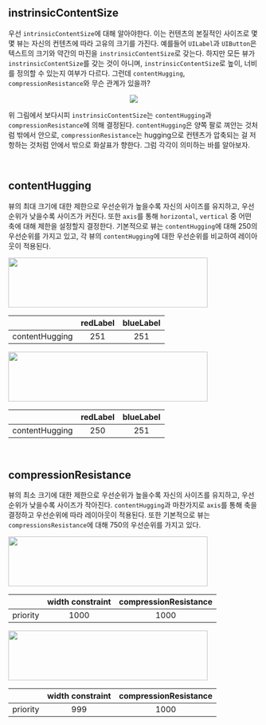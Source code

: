 ## instrinsicContentSize
우선 `intrinsicContentSize`에 대해 알아야한다. 이는 컨텐츠의 본질적인 사이즈로 몇몇 뷰는 자신의 컨텐츠에 따라 고유의 크기를 가진다. 예를들어 `UILabel`과 `UIButton`은 텍스트의 크기와 약간의 마진을 `instrinsicContentSize`로 갖는다. 하지만 모든 뷰가 `instrinsicContentSize`를 갖는 것이 아니며, `instrinsicContentSize`로 높이, 너비를 정의할 수 있는지 여부가 다르다. 그런데 `contentHugging`, `compressionResistance`와 무슨 관계가 있을까?

<p align="center">
<img src="https://user-images.githubusercontent.com/61190690/167232169-885844d7-4618-4854-8420-c250a03249cc.png">
</p>

위 그림에서 보다시피 `instrinsicContentSize`는 `contentHugging`과 `compressionResistance`에 의해 결정된다. `contentHugging`은 양쪽 팔로 껴안는 것처럼 밖에서 안으로, `compressionResistance`는 hugging으로 컨텐츠가 압축되는 걸 저항하는 것처럼 안에서 밖으로 화살표가 향한다. 그럼 각각이 의미하는 바를 알아보자.

&nbsp;
## contentHugging

뷰의 최대 크기에 대한 제한으로 우선순위가 높을수록 자신의 사이즈를 유지하고, 우선순위가 낮을수록 사이즈가 커진다. 또한 `axis`를 통해 `horizontal`, `vertical` 중 어떤 축에 대해 제한을 설정할지 결정한다. 기본적으로 뷰는 `contentHugging`에 대해 250의 우선순위를 가지고 있고, 각 뷰의 `contentHugging`에 대한 우선순위를 비교하여 레이아웃이 적용된다.

<img src="https://user-images.githubusercontent.com/61190690/167232165-6a4fe9bf-fb7a-4478-935f-78978a78d2d5.png" width="400" height="100">

|  | redLabel | blueLabel |
| --- | :---: | :---: |
| contentHugging | 251 | 251 |

<img src="https://user-images.githubusercontent.com/61190690/167232166-9fe58f3d-08ba-4b42-b930-4e4021d1a4eb.png" width="400" height="100">

|  | redLabel | blueLabel |
| --- | :---: | :---: |
| contentHugging | 250 | 251 |

&nbsp;
## compressionResistance

뷰의 최소 크기에 대한 제한으로 우선순위가 높을수록 자신의 사이즈를 유지하고, 우선순위가 낮을수록 사이즈가 작아진다. `contentHugging`과 마찬가지로 `axis`를 통해 축을 결정하고 우선순위에 따라 레이아웃이 적용된다. 또한 기본적으로 뷰는 `compressionsResistance`에 대해 750의 우선순위를 가지고 있다.

<img src="https://user-images.githubusercontent.com/61190690/167232167-4b25c288-8594-495c-9c22-b42aa7cbe2b4.png" width="400" height="100">

|  | width constraint | compressionResistance |
| --- | :---: | :---: |
| priority | 1000 | 1000 |

<img src="https://user-images.githubusercontent.com/61190690/167232168-f395c062-011c-481d-a149-ace3856c9bed.png" width="400" height="100">

|  | width constraint | compressionResistance |
| --- | :---: | :---: |
| priority | 999 | 1000 |
